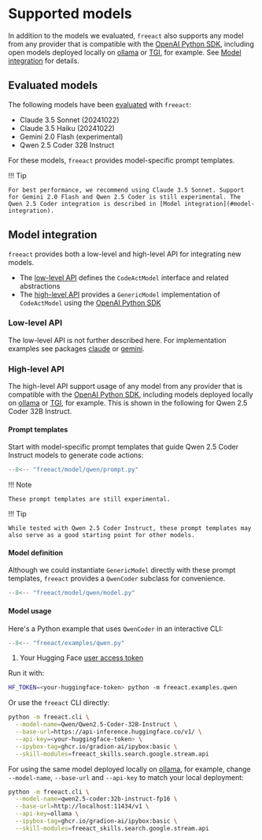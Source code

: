 # Supported models

In addition to the models we evaluated, `freeact` also supports any model from any provider that is compatible with the [OpenAI Python SDK](https://github.com/openai/openai-python), including open models deployed locally on [ollama](https://ollama.com/) or [TGI](https://huggingface.co/docs/text-generation-inference/index), for example. See [Model integration](#model-integration) for details.

## Evaluated models

The following models have been [evaluated](evaluation.md) with `freeact`:

- Claude 3.5 Sonnet (20241022)
- Claude 3.5 Haiku (20241022)
- Gemini 2.0 Flash (experimental)
- Qwen 2.5 Coder 32B Instruct

For these models, `freeact` provides model-specific prompt templates.

!!! Tip

    For best performance, we recommend using Claude 3.5 Sonnet. Support for Gemini 2.0 Flash and Qwen 2.5 Coder is still experimental. The Qwen 2.5 Coder integration is described in [Model integration](#model-integration).

## Model integration

`freeact` provides both a low-level and high-level API for integrating new models.

- The [low-level API](api/model.md) defines the `CodeActModel` interface and related abstractions
- The [high-level API](api/generic.md) provides a `GenericModel` implementation of `CodeActModel` using the [OpenAI Python SDK](https://github.com/openai/openai-python)

### Low-level API

The low-level API is not further described here. For implementation examples see packages [claude](https://github.com/gradion-ai/freeact/tree/main/freeact/model/claude) or [gemini](https://github.com/gradion-ai/freeact/tree/main/freeact/model/gemini).

### High-level API

The high-level API support usage of any model from any provider that is compatible with the [OpenAI Python SDK](https://github.com/openai/openai-python), including models deployed locally on [ollama](https://ollama.com/) or [TGI](https://huggingface.co/docs/text-generation-inference/index), for example. This is shown in the following for Qwen 2.5 Coder 32B Instruct.

#### Prompt templates

Start with model-specific prompt templates that guide Qwen 2.5 Coder Instruct models to generate code actions:

```python title="freeact/model/qwen/prompt.py"
--8<-- "freeact/model/qwen/prompt.py"
```

!!! Note

    These prompt templates are still experimental.

!!! Tip

    While tested with Qwen 2.5 Coder Instruct, these prompt templates may also serve as a good starting point for other models.

#### Model definition

Although we could instantiate `GenericModel` directly with these prompt templates, `freeact` provides a `QwenCoder` subclass for convenience.

```python title="freeact/model/qwen/model.py"
--8<-- "freeact/model/qwen/model.py"
```

#### Model usage

Here's a Python example that uses `QwenCoder` in an interactive CLI:

```python title="freeact/examples/qwen.py"
--8<-- "freeact/examples/qwen.py"
```

1. Your Hugging Face [user access token](https://huggingface.co/docs/hub/en/security-tokens)

Run it with:

```bash
HF_TOKEN=<your-huggingface-token> python -m freeact.examples.qwen
```

Or use the `freeact` CLI directly:

```bash
python -m freeact.cli \
  --model-name=Qwen/Qwen2.5-Coder-32B-Instruct \
  --base-url=https://api-inference.huggingface.co/v1/ \
  --api-key=<your-huggingface-token> \
  --ipybox-tag=ghcr.io/gradion-ai/ipybox:basic \
  --skill-modules=freeact_skills.search.google.stream.api
```

For using the same model deployed locally on [ollama](https://ollama.com/), for example, change `--model-name`, `--base-url` and `--api-key` to match your local deployment:

```bash
python -m freeact.cli \
  --model-name=qwen2.5-coder:32b-instruct-fp16 \
  --base-url=http://localhost:11434/v1 \
  --api-key=ollama \
  --ipybox-tag=ghcr.io/gradion-ai/ipybox:basic \
  --skill-modules=freeact_skills.search.google.stream.api
```
